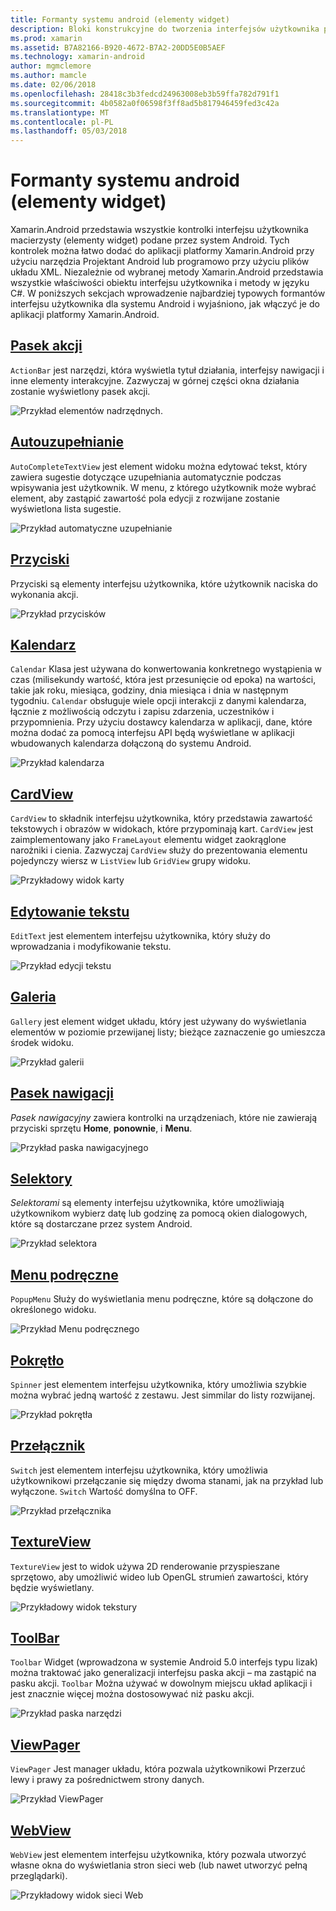 ```yaml
---
title: Formanty systemu android (elementy widget)
description: Bloki konstrukcyjne do tworzenia interfejsów użytkownika platformy Xamarin.Android
ms.prod: xamarin
ms.assetid: B7A82166-B920-4672-B7A2-20DD5E0B5AEF
ms.technology: xamarin-android
author: mgmclemore
ms.author: mamcle
ms.date: 02/06/2018
ms.openlocfilehash: 28418c3b3fedcd24963008eb3b59ffa782d791f1
ms.sourcegitcommit: 4b0582a0f06598f3ff8ad5b817946459fed3c42a
ms.translationtype: MT
ms.contentlocale: pl-PL
ms.lasthandoff: 05/03/2018
---
```

# <a name="android-controls-widgets"></a>Formanty systemu android (elementy widget)

Xamarin.Android przedstawia wszystkie kontrolki interfejsu użytkownika macierzysty (elementy widget) podane przez system Android. Tych kontrolek można łatwo dodać do aplikacji platformy Xamarin.Android przy użyciu narzędzia Projektant Android lub programowo przy użyciu plików układu XML. Niezależnie od wybranej metody Xamarin.Android przedstawia wszystkie właściwości obiektu interfejsu użytkownika i metody w języku C#. W poniższych sekcjach wprowadzenie najbardziej typowych formantów interfejsu użytkownika dla systemu Android i wyjaśniono, jak włączyć je do aplikacji platformy Xamarin.Android.

## <a name="action-barandroiduser-interfacecontrolsaction-barmd"></a>[Pasek akcji](~/android/user-interface/controls/action-bar.md) 

`ActionBar` jest narzędzi, która wyświetla tytuł działania, interfejsy nawigacji i inne elementy interakcyjne. Zazwyczaj w górnej części okna działania zostanie wyświetlony pasek akcji.

![Przykład elementów nadrzędnych.](images/action-bar.png)


## <a name="auto-completeandroiduser-interfacecontrolsauto-completemd"></a>[Autouzupełnianie](~/android/user-interface/controls/auto-complete.md)

`AutoCompleteTextView` jest element widoku można edytować tekst, który zawiera sugestie dotyczące uzupełniania automatycznie podczas wpisywania jest użytkownik. W menu, z którego użytkownik może wybrać element, aby zastąpić zawartość pola edycji z rozwijane zostanie wyświetlona lista sugestie.

![Przykład automatyczne uzupełnianie](images/auto-complete.png)


## <a name="buttonsandroiduser-interfacecontrolsbuttonsindexmd"></a>[Przyciski](~/android/user-interface/controls/buttons/index.md)

Przyciski są elementy interfejsu użytkownika, które użytkownik naciska do wykonania akcji.

![Przykład przycisków](images/buttons.png)


## <a name="calendarandroiduser-interfacecontrolscalendarmd"></a>[Kalendarz](~/android/user-interface/controls/calendar.md)

`Calendar` Klasa jest używana do konwertowania konkretnego wystąpienia w czas (milisekundy wartość, która jest przesunięcie od epoka) na wartości, takie jak roku, miesiąca, godziny, dnia miesiąca i dnia w następnym tygodniu.
`Calendar` obsługuje wiele opcji interakcji z danymi kalendarza, łącznie z możliwością odczytu i zapisu zdarzenia, uczestników i przypomnienia. Przy użyciu dostawcy kalendarza w aplikacji, dane, które można dodać za pomocą interfejsu API będą wyświetlane w aplikacji wbudowanych kalendarza dołączoną do systemu Android.

![Przykład kalendarza](images/calendar.png)


## <a name="cardviewandroiduser-interfacecontrolscard-viewmd"></a>[CardView](~/android/user-interface/controls/card-view.md)

`CardView` to składnik interfejsu użytkownika, który przedstawia zawartość tekstowych i obrazów w widokach, które przypominają kart. `CardView` jest zaimplementowany jako `FrameLayout` elementu widget zaokrąglone narożniki i cienia. Zazwyczaj `CardView` służy do prezentowania elementu pojedynczy wiersz w `ListView` lub `GridView` grupy widoku.

![Przykładowy widok karty](images/cardview.png)


## <a name="edit-textandroiduser-interfacecontrolsedit-textmd"></a>[Edytowanie tekstu](~/android/user-interface/controls/edit-text.md)

`EditText` jest elementem interfejsu użytkownika, który służy do wprowadzania i modyfikowanie tekstu.

![Przykład edycji tekstu](images/edit-text.png)


## <a name="galleryandroiduser-interfacecontrolsgallerymd"></a>[Galeria](~/android/user-interface/controls/gallery.md)

`Gallery` jest element widget układu, który jest używany do wyświetlania elementów w poziomie przewijanej listy; bieżące zaznaczenie go umieszcza środek widoku.

![Przykład galerii](images/gallery.png)


## <a name="navigation-barandroiduser-interfacecontrolsnavigation-barmd"></a>[Pasek nawigacji](~/android/user-interface/controls/navigation-bar.md)

*Pasek nawigacyjny* zawiera kontrolki na urządzeniach, które nie zawierają przyciski sprzętu **Home**, **ponownie**, i **Menu**.

![Przykład paska nawigacyjnego](images/navigation-bar.png)


## <a name="pickersandroiduser-interfacecontrolspickersindexmd"></a>[Selektory](~/android/user-interface/controls/pickers/index.md)

*Selektorami* są elementy interfejsu użytkownika, które umożliwiają użytkownikom wybierz datę lub godzinę za pomocą okien dialogowych, które są dostarczane przez system Android.

![Przykład selektora](images/picker.png)


## <a name="popup-menuandroiduser-interfacecontrolspopup-menumd"></a>[Menu podręczne](~/android/user-interface/controls/popup-menu.md)

`PopupMenu` Służy do wyświetlania menu podręczne, które są dołączone do określonego widoku.

![Przykład Menu podręcznego](images/popup-menu.png)


## <a name="spinnerandroiduser-interfacecontrolsspinnermd"></a>[Pokrętło](~/android/user-interface/controls/spinner.md)

`Spinner` jest elementem interfejsu użytkownika, który umożliwia szybkie można wybrać jedną wartość z zestawu. Jest simmilar do listy rozwijanej. 

![Przykład pokrętła](images/spinner.png)


## <a name="switchandroiduser-interfacecontrolsswitchmd"></a>[Przełącznik](~/android/user-interface/controls/switch.md)

`Switch` jest elementem interfejsu użytkownika, który umożliwia użytkownikowi przełączanie się między dwoma stanami, jak na przykład lub wyłączone. `Switch` Wartość domyślna to OFF.

![Przykład przełącznika](images/switch.png)


## <a name="textureviewandroiduser-interfacecontrolstexture-viewmd"></a>[TextureView](~/android/user-interface/controls/texture-view.md)

`TextureView` jest to widok używa 2D renderowanie przyspieszane sprzętowo, aby umożliwić wideo lub OpenGL strumień zawartości, który będzie wyświetlany.

![Przykładowy widok tekstury](images/texture-view.png)


## <a name="toolbarandroiduser-interfacecontrolstool-barindexmd"></a>[ToolBar](~/android/user-interface/controls/tool-bar/index.md)

`Toolbar` Widget (wprowadzona w systemie Android 5.0 interfejs typu lizak) można traktować jako generalizacji interfejsu paska akcji &ndash; ma zastąpić na pasku akcji. `Toolbar` Można używać w dowolnym miejscu układ aplikacji i jest znacznie więcej można dostosowywać niż pasku akcji.

![Przykład paska narzędzi](images/toolbar.png)


## <a name="viewpagerandroiduser-interfacecontrolsview-pagerindexmd"></a>[ViewPager](~/android/user-interface/controls/view-pager/index.md) 

`ViewPager` Jest manager układu, która pozwala użytkownikowi Przerzuć lewy i prawy za pośrednictwem strony danych.

![Przykład ViewPager](images/viewpager.png)


## <a name="webviewandroiduser-interfacecontrolsweb-viewmd"></a>[WebView](~/android/user-interface/controls/web-view.md)

`WebView` jest elementem interfejsu użytkownika, który pozwala utworzyć własne okna do wyświetlania stron sieci web (lub nawet utworzyć pełną przeglądarki).

![Przykładowy widok sieci Web](images/web-view.png)

